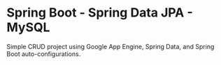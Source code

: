 Spring Boot - Spring Data JPA - MySQL
==================

Simple CRUD project using Google App Engine, Spring Data, and Spring Boot auto-configurations.